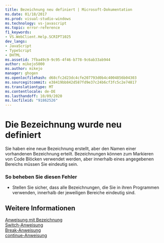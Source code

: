 ```yaml
---
title: Bezeichnung neu definiert | Microsoft-Dokumentation
ms.date: 01/18/2017
ms.prod: visual-studio-windows
ms.technology: vs-javascript
ms.topic: error-reference
f1_keywords:
- VS.WebClient.Help.SCRIPT1025
dev_langs:
- JavaScript
- TypeScript
- DHTML
ms.assetid: 7fba49c9-9c95-4f46-b778-9c6ab33ab944
author: mikejo5000
ms.author: mikejo
manager: ghogen
ms.openlocfilehash: d68cfc2d23dc4cfe207793d0b4c4004856b04303
ms.sourcegitcommit: e38419bb842d587fd9e37c24b6cf3fc5c2e74817
ms.translationtype: MT
ms.contentlocale: de-DE
ms.lasthandoff: 10/09/2020
ms.locfileid: "91862526"
---
```

# <a name="label-redefined"></a>Die Bezeichnung wurde neu definiert
Sie haben eine neue Bezeichnung erstellt, aber den Namen einer vorhandenen Bezeichnung erteilt. Bezeichnungen können zum Markieren von Code Blöcken verwendet werden, aber innerhalb eines angegebenen Bereichs müssen Sie eindeutig sein.  
  
### <a name="to-correct-this-error"></a>So beheben Sie diesen Fehler  
  
- Stellen Sie sicher, dass alle Bezeichnungen, die Sie in ihren Programmen verwenden, innerhalb der jeweiligen Bereiche eindeutig sind.  
  
## <a name="see-also"></a>Weitere Informationen  
 [Anweisung mit Bezeichnung](https://developer.mozilla.org/docs/Web/JavaScript/Reference/Statements/label)   
 [Switch-Anweisung](https://developer.mozilla.org/docs/Web/JavaScript/Reference/Statements/switch)   
 [Break-Anweisung](https://developer.mozilla.org/docs/Web/JavaScript/Reference/Statements/break)   
 [continue-Anweisung](https://developer.mozilla.org/docs/Web/JavaScript/Reference/Statements/continue)